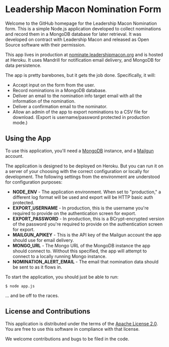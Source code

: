 # Leadership Macon Nomination Form

Welcome to the GitHub homepage for the Leadership Macon Nomination form. This is a simple Node.js application developed to collect nominations and record them in a MongoDB database for later retrieval. It was developed on contract with Leadership Macon and released as Open Source software with their permission.

This app lives in production at [nominate.leadershipmacon.org](http://nominate.leadershipmacon.org) and is hosted at Heroku. It uses Mandrill for notification email delivery, and MongoDB for data persistence.

The app is pretty barebones, but it gets the job done. Specifically, it will:

* Accept input on the form from the user.
* Record nominations in a MongoDB database.
* Deliver an email to the nomination info target email with all the information of the nomination.
* Deliver a confirmation email to the nominator.
* Allow an admin of the app to export nominations to a CSV file for download. (Export is username/password protected in production mode.)

## Using the App

To use this application, you'll need a [MongoDB](http://mongodb.org) instance, and a [Mailgun](http://mailgun.com) account.

The application is designed to be deployed on Heroku. But you can run it on a server of your choosing with the correct configuration or locally for development. The following settings from the environment are understood for configuration purposes:

* **NODE_ENV** - The application environment. When set to "production," a different log format will be used and export will be HTTP basic auth protected.
* **EXPORT_USERNAME** - In production, this is the username you're required to provide on the authentication screen for export.
* **EXPORT_PASSWORD** - In production, this is a BCrypt-encrypted version of the password you're required to provide on the authentication screen for export.
* **MAILGUN_APIKEY** - This is the API key of the Mailgun account the app should use for email delivery.
* **MONGO_URL** - The Mongo URL of the MongoDB instance the app should connect to. Without this specified, the app will attempt to connect to a locally running Mongo instance.
* **NOMINATION_ALERT_EMAIL** - The email that nomination data should be sent to as it flows in.

To start the application, you should just be able to run:

```
$ node app.js
```

... and be off to the races.

## License and Contributions

This application is distributed under the terms of the [Apache License 2.0](http://www.apache.org/licenses/LICENSE-2.0). You are free to use this software in compliance with that license.

We welcome contributions and bugs to be filed in the code.
